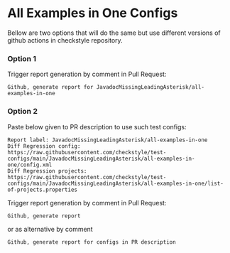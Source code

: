# All Examples in One Configs

Bellow are two options that will do the same but use different versions
of github actions in checkstyle repository.


### Option 1
Trigger report generation by comment in Pull Request:
```
Github, generate report for JavadocMissingLeadingAsterisk/all-examples-in-one
```

### Option 2

Paste below given to PR description to use such test configs:
```
Report label: JavadocMissingLeadingAsterisk/all-examples-in-one
Diff Regression config: https://raw.githubusercontent.com/checkstyle/test-configs/main/JavadocMissingLeadingAsterisk/all-examples-in-one/config.xml
Diff Regression projects: https://raw.githubusercontent.com/checkstyle/test-configs/main/JavadocMissingLeadingAsterisk/all-examples-in-one/list-of-projects.properties
```

Trigger report generation by comment in Pull Request:
```
Github, generate report
```
or as alternative by comment
```
Github, generate report for configs in PR description
```
